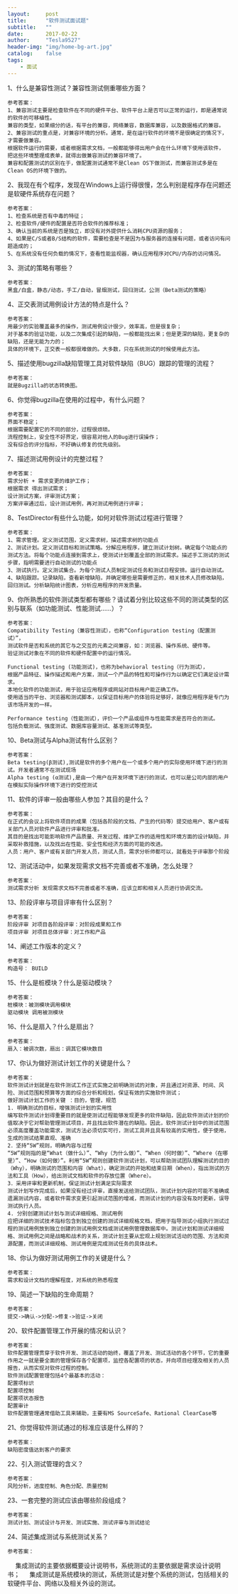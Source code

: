 ```yaml
---
layout:     post
title:      "软件测试面试题"
subtitle:   ""
date:       2017-02-22
author:     "Tesla9527"
header-img: "img/home-bg-art.jpg"
catalog:    false
tags:
    - 面试
---
```

1、什么是兼容性测试？兼容性测试侧重哪些方面？

	参考答案：
	1、兼容测试主要是检查软件在不同的硬件平台、软件平台上是否可以正常的运行，即是通常说的软件的可移植性。
	兼容的类型，如果细分的话，有平台的兼容，网络兼容，数据库兼容，以及数据格式的兼容。
	2、兼容测试的重点是，对兼容环境的分析。通常，是在运行软件的环境不是很确定的情况下，才需要做兼容。
	根据软件运行的需要，或者根据需求文档，一般都能够得出用户会在什么环境下使用该软件，
	把这些环境整理成表单，就得出做兼容测试的兼容环境了。
	兼容和配置测试的区别在于，做配置测试通常不是Clean OS下做测试，而兼容测试多是在Clean OS的环境下做的。

2、我现在有个程序，发现在Windows上运行得很慢，怎么判别是程序存在问题还是软硬件系统存在问题？

	参考答案：
	1、检查系统是否有中毒的特征；
	2、检查软件/硬件的配置是否符合软件的推荐标准；
	3、确认当前的系统是否是独立，即没有对外提供什么消耗CPU资源的服务；
	4、如果是C/S或者B/S结构的软件，需要检查是不是因为与服务器的连接有问题，或者访问有问题造成的；
	5、在系统没有任何负载的情况下，查看性能监视器，确认应用程序对CPU/内存的访问情况。
	
3、测试的策略有哪些？

	参考答案：
	黑盒/白盒，静态/动态，手工/自动，冒烟测试，回归测试，公测（Beta测试的策略）
	
4、正交表测试用例设计方法的特点是什么？

	参考答案：
	用最少的实验覆盖最多的操作，测试用例设计很少，效率高，但是很复杂；
	对于基本的验证功能，以及二次集成引起的缺陷，一般都能找出来；但是更深的缺陷，更复杂的缺陷，还是无能为力的；
	具体的环境下，正交表一般都很难做的。大多数，只在系统测试的时候使用此方法。

5、描述使用bugzilla缺陷管理工具对软件缺陷（BUG）跟踪的管理的流程？

	参考答案：
	就是Bugzilla的状态转换图。
	
6、你觉得bugzilla在使用的过程中，有什么问题？

	参考答案：
	界面不稳定；
	根据需要配置它的不同的部分，过程很烦琐。
	流程控制上，安全性不好界定，很容易对他人的Bug进行误操作；
	没有综合的评分指标，不好确认修复的优先级别。
	
7、描述测试用例设计的完整过程？

	参考答案：
	需求分析 + 需求变更的维护工作；
	根据需求 得出测试需求；
	设计测试方案，评审测试方案；
	方案评审通过后，设计测试用例，再对测试用例进行评审；
	
8、TestDirector有些什么功能，如何对软件测试过程进行管理？

	参考答案：
	1、需求管理。定义测试范围，定义需求树，描述需求树的功能点
	2、测试计划。定义测试目标和测试策略。分解应用程序，建立测试计划树。确定每个功能点的测试方法。将每个功能点连接到需求上，使测试计划覆盖全部的测试需求。描述手工测试的测试步骤，指明需要进行自动测试的功能点
	3、测试执行。定义测试集合。为每个测试人员制定测试任务和测试日程安排。运行自动测试。
	4、缺陷跟踪。记录缺陷，查看新增缺陷，并确定哪些是需要修正的，相关技术人员修改缺陷，回归测试。分析缺陷统计图表，分析应用程序的开发质量。

9、你所熟悉的软件测试类型都有哪些？请试着分别比较这些不同的测试类型的区别与联系（如功能测试、性能测试……）？

	参考答案：
	Compatibility Testing（兼容性测试），也称“Configuration testing（配置测试）”，
	测试软件是否和系统的其它与之交互的元素之间兼容，如：浏览器、操作系统、硬件等。
	验证测试对象在不同的软件和硬件配置中的运行情况。

	Functional testing (功能测试)，也称为behavioral testing（行为测试），
	根据产品特征、操作描述和用户方案，测试一个产品的特性和可操作行为以确定它们满足设计需求。
	本地化软件的功能测试，用于验证应用程序或网站对目标用户能正确工作。
	使用适当的平台、浏览器和测试脚本，以保证目标用户的体验将足够好，就像应用程序是专门为该市场开发的一样。
	
	Performance testing（性能测试），评价一个产品或组件与性能需求是否符合的测试。
	包括负载测试、强度测试、数据库容量测试、基准测试等类型。

10、Beta测试与Alpha测试有什么区别？

	参考答案：
	Beta testing(β测试),测试是软件的多个用户在一个或多个用户的实际使用环境下进行的测试。开发者通常不在测试现场
	Alpha testing (α测试),是由一个用户在开发环境下进行的测试，也可以是公司内部的用户在模拟实际操作环境下进行的受控测试

11、软件的评审一般由哪些人参加？其目的是什么？	

	参考答案：
	在正式的会议上将软件项目的成果（包括各阶段的文档、产生的代码等）提交给用户、客户或有关部门人员对软件产品进行评审和批准。
	其目的是找出可能影响软件产品质量、开发过程、维护工作的适用性和环境方面的设计缺陷，并采取补救措施，以及找出在性能、安全性和经济方面的可能的改进。 
	人员：用户、客户或有关部门开发人员，测试人员，需求分析师都可以，就看处于评审那个阶段 
	
12、测试活动中，如果发现需求文档不完善或者不准确，怎么处理？	

	参考答案：
	测试需求分析 发现需求文档不完善或者不准确，应该立即和相关人员进行协调交流。
	
13、阶段评审与项目评审有什么区别？	

	参考答案：
	阶段评审 对项目各阶段评审：对阶段成果和工作
	项目评审 对项目总体评审：对工作和产品
	
14、阐述工作版本的定义？	

	参考答案：
	构造号： BUILD

15、什么是桩模块？什么是驱动模块？

	参考答案：
	桩模块：被测模块调用模块
	驱动模块 调用被测模块
	
16、什么是扇入？什么是扇出？	

	参考答案：
	扇入：被调次数，扇出：调其它模块数目

17、你认为做好测试计划工作的关键是什么？

	参考答案：
	软件测试计划就是在软件测试工作正式实施之前明确测试的对象，并且通过对资源、时间、风险、测试范围和预算等方面的综合分析和规划，保证有效的实施软件测试；
	做好测试计划工作的关键 ：目的，管理，规范
	1. 明确测试的目标，增强测试计划的实用性
	编写软件测试计划得重要目的就是使测试过程能够发现更多的软件缺陷，因此软件测试计划的价值取决于它对帮助管理测试项目，并且找出软件潜在的缺陷。因此，软件测试计划中的测试范围必须高度覆盖功能需求，测试方法必须切实可行，测试工具并且具有较高的实用性，便于使用，生成的测试结果直观、准确
	2．坚持“5W”规则，明确内容与过程
	“5W”规则指的是“What（做什么）”、“Why（为什么做）”、“When（何时做）”、“Where（在哪里）”、“How（如何做）”。利用“5W”规则创建软件测试计划，可以帮助测试团队理解测试的目的（Why），明确测试的范围和内容（What），确定测试的开始和结束日期（When），指出测试的方法和工具（How），给出测试文档和软件的存放位置（Where）。
	3．采用评审和更新机制，保证测试计划满足实际需求
	测试计划写作完成后，如果没有经过评审，直接发送给测试团队，测试计划内容的可能不准确或遗漏测试内容，或者软件需求变更引起测试范围的增减，而测试计划的内容没有及时更新，误导测试执行人员。
	4. 分别创建测试计划与测试详细规格、测试用例
	应把详细的测试技术指标包含到独立创建的测试详细规格文档，把用于指导测试小组执行测试过程的测试用例放到独立创建的测试用例文档或测试用例管理数据库中。测试计划和测试详细规格、测试用例之间是战略和战术的关系，测试计划主要从宏观上规划测试活动的范围、方法和资源配置，而测试详细规格、测试用例是完成测试任务的具体战术。
	
18、你认为做好测试用例工作的关键是什么？	

	参考答案：
	需求和设计文档的理解程度，对系统的熟悉程度
	
19、简述一下缺陷的生命周期？	

	参考答案：
	提交->确认->分配->修复->验证->关闭
	
20、软件配置管理工作开展的情况和认识？	

	参考答案：
	软件配置管理贯穿于软件开发、测试活动的始终，覆盖了开发、测试活动的各个环节，它的重要作用之一就是要全面的管理保存各个配置项，监控各配置项的状态，并向项目经理及相关的人员报告，从而实现对软件过程的控制。
	软件测试配置管理包括4个最基本的活动：
	配置项标识
	配置项控制
	配置项状态报告
	配置审计
	软件配置管理通常借助工具来辅助，主要有MS SourceSafe、Rational ClearCase等
	
21、你觉得软件测试通过的标准应该是什么样的？	

	参考答案：
	缺陷密度值达到客户的要求

22、引入测试管理的含义？ 

	参考答案：
	风险分析，进度控制、角色分配、质量控制
	
23、一套完整的测试应该由哪些阶段组成？	

	参考答案：
	测试计划、测试设计与开发、测试实施、测试评审与测试结论
	
24、简述集成测试与系统测试关系？	

	参考答案：
　	集成测试的主要依据概要设计说明书，系统测试的主要依据是需求设计说明书；
　	集成测试是系统模块的测试，系统测试是对整个系统的测试，包括相关的软硬件平台、网络以及相关外设的测试。












